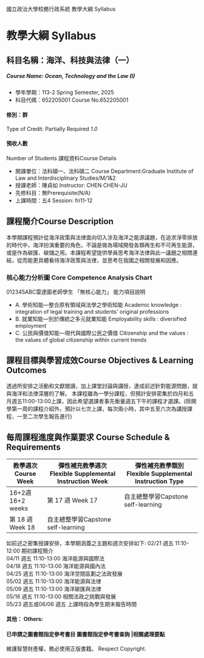 國立政治大學校務行政系統 教學大綱 Syllabus
# 教學大綱 Syllabus
##  科目名稱：海洋、科技與法律（一）
#####  Course Name: Ocean, Technology and the Law (I)
  * 學年學期：113-2 Spring Semester, 2025 
  * 科目代碼：652205001 Course No.652205001
#### 修別：群
Type of Credit: Partially Required 
_1.0_
#### 預收人數
Number of Students
課程資料Course Details
  * 開課單位：法科碩一、法科碩二 Course Department:Graduate Institute of Law and Interdisciplinary Studies/M/1&2 
  * 授課老師：陳貞如 Instructor: CHEN CHEN-JU 
  * 先修科目：無Prerequisite(N/A)
  * 上課時間：五4 Session: fri11-12
##  課程簡介Course Description
本學期課程預計從海洋政策與法律面向切入涉及海洋之能源議題，在追求淨零排放的時代中，海洋扮演重要的角色，不論是做為場域開發各類再生和不可再生能源，或是作為碳匯、碳儲之用。本課程希望提供學員思考海洋法律與此一議題之相關連結，從而能更具體看待海洋政策與法律，並思考在我國之相關發展和因應。
###  核心能力分析圖 Core Competence Analysis Chart
012345ABC雷達圖老師學生
「無核心能力」 
能力項目說明
  * A. 學術知能—整合原有領域與法學之學術知能 Academic knowledge : integration of legal training and students' original professions
  * B. 就業知能—別於傳統之多元就業知能 Employability skills : diversified employment
  * C. 公民與價值知能—現代與國際公民之價值 Citizenship and the values : the values of global citizenship within current trends
##  課程目標與學習成效Course Objectives & Learning Outcomes 
透過所安排之活動和文獻閱讀，加上課堂討論與講授，達成前述針對能源問題，就與海洋和法律深層的了解。
本課程雖為一學分課程，但預計安排密集於四月和五月週五11:00-13:00上課，因此希望選課者事先衡量週五下午的課程才選課。(除開學第一周的課程介紹外，預計以七次上課，每次兩小時，其中五至六次為講授課程，一至二次學生報告進行)
##  每周課程進度與作業要求 Course Schedule & Requirements
教學週次Course Week |  彈性補充教學週次Flexible Supplemental Instruction Week |  彈性補充教學類別Flexible Supplemental Instruction Type  
---|---|---  
16+2週16+2 weeks | 第 17 週 Week 17 | 自主總整學習Capstone self-learning  
第 18 週 Week 18 | 自主總整學習Capstone self-learning  
如前述之密集授課安排，本學期涵蓋之主題和週次安排如下:
02/21 週五 11:10-12:00 期初課程簡介  
04/11 週五 11:10-13:00 海洋能源與國際法  
04/18 週五 11:10-13:00 海洋能源與國內法  
04/25 週五 11:10-13:00 海洋空間區劃之法政發展  
05/02 週五 11:10-13:00 海洋能源與法律  
05/09 週五 11:10-13:00 海洋碳匯與法律  
05/16 週五 11:10-13:00 相關法政之挑戰與發展  
05/23 週五或06/06 週五 上課時段為學生期末報告時間  
####  其他： Others:
####  已申請之圖書館指定參考書目  圖書館指定參考書查詢 |相關處理要點
維護智慧財產權，務必使用正版書籍。 Respect Copyright.